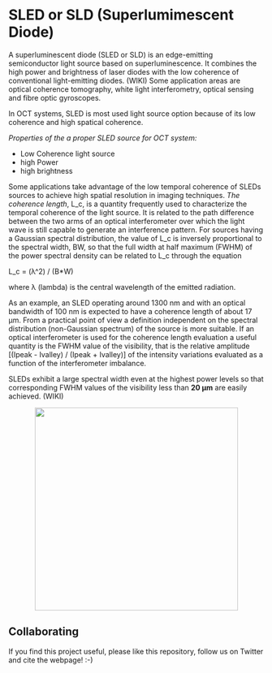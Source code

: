 
# SLED or SLD (Superlumimescent Diode)

A superluminescent diode (SLED or SLD) is an edge-emitting semiconductor light source based on superluminescence. It combines the high power and brightness of laser diodes with the low coherence of conventional light-emitting diodes. (WIKI)
Some application areas are optical coherence tomography, white light interferometry, optical sensing and fibre optic gyroscopes.

In OCT systems, SLED is most used light source option because of its low coherence and high spatical coherence.

*Properties of the a proper SLED source for OCT system:*
* Low Coherence light source
* high Power
* high brightness

Some applications take advantage of the low temporal coherence of SLEDs sources to achieve high spatial resolution in imaging techniques.
*The coherence length*, L_c, is a quantity frequently used to characterize the temporal coherence of the light source. It is related to the path difference between the two arms of an optical interferometer over which the light wave is still capable to generate an interference pattern.
For sources having a Gaussian spectral distribution, the value of L_c is inversely proportional to the spectral width, BW, so that the full width at half maximum (FWHM) of the power spectral density can be related to L_c through the equation

L_c = (λ^2) / (B*W)

where λ (lambda) is the central wavelength of the emitted radiation.

As an example, an SLED operating around 1300 nm and with an optical bandwidth of 100 nm is expected to have a coherence length of about 17 μm. From a practical point of view a definition independent on the spectral distribution (non-Gaussian spectrum) of the source is more suitable.
If an optical interferometer is used for the coherence length evaluation a useful quantity is the FWHM value of the visibility, that is the relative amplitude [(Ipeak - Ivalley) / (Ipeak + Ivalley)] of the intensity variations evaluated as a function of the interferometer imbalance.

SLEDs exhibit a large spectral width even at the highest power levels so that corresponding FWHM values of the visibility less than **20 μm** are easily achieved. (WIKI)



<p align="middle">
<a href="#logo" name="logo"><img src="./IMAGES/" width="400"></a>
</p>

## Collaborating
If you find this project useful, please like this repository, follow us on Twitter and cite the webpage! :-)
